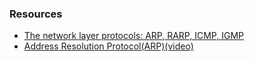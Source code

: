 ### Resources
- [The network layer protocols: ARP, RARP, ICMP, IGMP](https://www.javatpoint.com/network-layer-protocols)
- [Address Resolution Protocol(ARP)(video)](https://www.youtube.com/watch?v=cn8Zxh9bPio)
